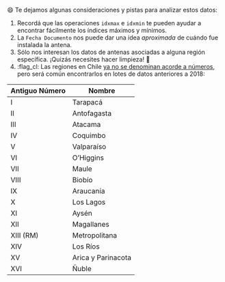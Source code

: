:smile: Te dejamos algunas consideraciones y pistas para analizar estos datos:

1. Recordá que las operaciones `idxmax` e `idxmin` te pueden ayudar a encontrar fácilmente los índices máximos y mínimos. 
2. La `Fecha Documento` nos puede dar una idea _aproximada_ de cuándo fue instalada la antena.
3. Sólo nos interesan los datos de antenas asociadas a alguna región específica. ¡Quizás necesites hacer limpieza! 🧹
4. :flag_cl: Las regiones en Chile [ya no se denominan acorde a números](https://www.sernatur.cl/desde-ahora-regiones-solo-se-conoceran-por-su-nombre/), pero será común encontrarlos en lotes de datos anteriores a 2018: 

|Antiguo Número|Nombre|
|---|---|
|I|Tarapacá|
|II|Antofagasta|
|III|Atacama|
|IV|Coquimbo|
|V|Valparaíso|
|VI|O’Higgins|
|VII|Maule|
|VIII|Biobío|
|IX|Araucanía|
|X|Los Lagos|
|XI|Aysén|
|XII|Magallanes|
|XIII (RM)|Metropolitana|
|XIV|Los Ríos|
|XV|Arica y Parinacota|
|XVI|Ñuble|
